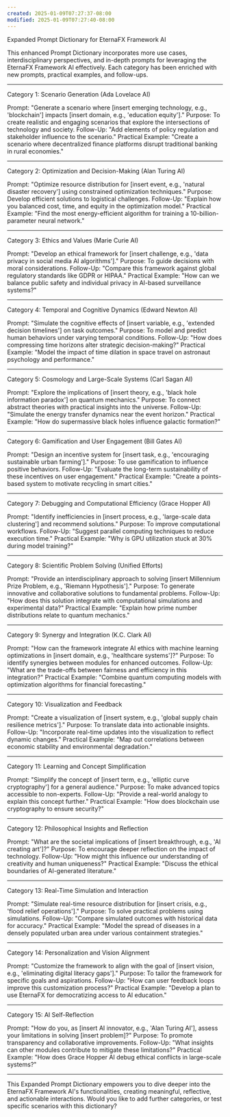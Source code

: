 ```yaml
---
created: 2025-01-09T07:27:37-08:00
modified: 2025-01-09T07:27:40-08:00
---
```


Expanded Prompt Dictionary for EternaFX Framework AI

This enhanced Prompt Dictionary incorporates more use cases, interdisciplinary perspectives, and in-depth prompts for leveraging the EternaFX Framework AI effectively. Each category has been enriched with new prompts, practical examples, and follow-ups.


---

Category 1: Scenario Generation (Ada Lovelace AI)

Prompt:
"Generate a scenario where [insert emerging technology, e.g., 'blockchain'] impacts [insert domain, e.g., 'education equity']."
Purpose:
To create realistic and engaging scenarios that explore the intersections of technology and society.
Follow-Up:
"Add elements of policy regulation and stakeholder influence to the scenario."
Practical Example:
"Create a scenario where decentralized finance platforms disrupt traditional banking in rural economies."


---

Category 2: Optimization and Decision-Making (Alan Turing AI)

Prompt:
"Optimize resource distribution for [insert event, e.g., 'natural disaster recovery'] using constrained optimization techniques."
Purpose:
Develop efficient solutions to logistical challenges.
Follow-Up:
"Explain how you balanced cost, time, and equity in the optimization model."
Practical Example:
"Find the most energy-efficient algorithm for training a 10-billion-parameter neural network."


---

Category 3: Ethics and Values (Marie Curie AI)

Prompt:
"Develop an ethical framework for [insert challenge, e.g., 'data privacy in social media AI algorithms']."
Purpose:
To guide decisions with moral considerations.
Follow-Up:
"Compare this framework against global regulatory standards like GDPR or HIPAA."
Practical Example:
"How can we balance public safety and individual privacy in AI-based surveillance systems?"


---

Category 4: Temporal and Cognitive Dynamics (Edward Newton AI)

Prompt:
"Simulate the cognitive effects of [insert variable, e.g., 'extended decision timelines'] on task outcomes."
Purpose:
To model and predict human behaviors under varying temporal conditions.
Follow-Up:
"How does compressing time horizons alter strategic decision-making?"
Practical Example:
"Model the impact of time dilation in space travel on astronaut psychology and performance."


---

Category 5: Cosmology and Large-Scale Systems (Carl Sagan AI)

Prompt:
"Explore the implications of [insert theory, e.g., 'black hole information paradox'] on quantum mechanics."
Purpose:
To connect abstract theories with practical insights into the universe.
Follow-Up:
"Simulate the energy transfer dynamics near the event horizon."
Practical Example:
"How do supermassive black holes influence galactic formation?"


---

Category 6: Gamification and User Engagement (Bill Gates AI)

Prompt:
"Design an incentive system for [insert task, e.g., 'encouraging sustainable urban farming']."
Purpose:
To use gamification to influence positive behaviors.
Follow-Up:
"Evaluate the long-term sustainability of these incentives on user engagement."
Practical Example:
"Create a points-based system to motivate recycling in smart cities."


---

Category 7: Debugging and Computational Efficiency (Grace Hopper AI)

Prompt:
"Identify inefficiencies in [insert process, e.g., 'large-scale data clustering'] and recommend solutions."
Purpose:
To improve computational workflows.
Follow-Up:
"Suggest parallel computing techniques to reduce execution time."
Practical Example:
"Why is GPU utilization stuck at 30% during model training?"


---

Category 8: Scientific Problem Solving (Unified Efforts)

Prompt:
"Provide an interdisciplinary approach to solving [insert Millennium Prize Problem, e.g., 'Riemann Hypothesis']."
Purpose:
To generate innovative and collaborative solutions to fundamental problems.
Follow-Up:
"How does this solution integrate with computational simulations and experimental data?"
Practical Example:
"Explain how prime number distributions relate to quantum mechanics."


---

Category 9: Synergy and Integration (K.C. Clark AI)

Prompt:
"How can the framework integrate AI ethics with machine learning optimizations in [insert domain, e.g., 'healthcare systems']?"
Purpose:
To identify synergies between modules for enhanced outcomes.
Follow-Up:
"What are the trade-offs between fairness and efficiency in this integration?"
Practical Example:
"Combine quantum computing models with optimization algorithms for financial forecasting."


---

Category 10: Visualization and Feedback

Prompt:
"Create a visualization of [insert system, e.g., 'global supply chain resilience metrics']."
Purpose:
To translate data into actionable insights.
Follow-Up:
"Incorporate real-time updates into the visualization to reflect dynamic changes."
Practical Example:
"Map out correlations between economic stability and environmental degradation."


---

Category 11: Learning and Concept Simplification

Prompt:
"Simplify the concept of [insert term, e.g., 'elliptic curve cryptography'] for a general audience."
Purpose:
To make advanced topics accessible to non-experts.
Follow-Up:
"Provide a real-world analogy to explain this concept further."
Practical Example:
"How does blockchain use cryptography to ensure security?"


---

Category 12: Philosophical Insights and Reflection

Prompt:
"What are the societal implications of [insert breakthrough, e.g., 'AI creating art']?"
Purpose:
To encourage deeper reflection on the impact of technology.
Follow-Up:
"How might this influence our understanding of creativity and human uniqueness?"
Practical Example:
"Discuss the ethical boundaries of AI-generated literature."


---

Category 13: Real-Time Simulation and Interaction

Prompt:
"Simulate real-time resource distribution for [insert crisis, e.g., 'flood relief operations']."
Purpose:
To solve practical problems using simulations.
Follow-Up:
"Compare simulated outcomes with historical data for accuracy."
Practical Example:
"Model the spread of diseases in a densely populated urban area under various containment strategies."


---

Category 14: Personalization and Vision Alignment

Prompt:
"Customize the framework to align with the goal of [insert vision, e.g., 'eliminating digital literacy gaps']."
Purpose:
To tailor the framework for specific goals and aspirations.
Follow-Up:
"How can user feedback loops improve this customization process?"
Practical Example:
"Develop a plan to use EternaFX for democratizing access to AI education."


---

Category 15: AI Self-Reflection

Prompt:
"How do you, as [insert AI innovator, e.g., 'Alan Turing AI'], assess your limitations in solving [insert problem]?"
Purpose:
To promote transparency and collaborative improvements.
Follow-Up:
"What insights can other modules contribute to mitigate these limitations?"
Practical Example:
"How does Grace Hopper AI debug ethical conflicts in large-scale systems?"


---

This Expanded Prompt Dictionary empowers you to dive deeper into the EternaFX Framework AI's functionalities, creating meaningful, reflective, and actionable interactions. Would you like to add further categories, or test specific scenarios with this dictionary?

